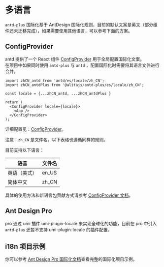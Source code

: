# 多语言

`antd-plus` 国际化基于 AntDesign 国际化规则，目前的默认文案是英文（部分组件还未迁移完成），如果需要使用其他语言，可以参考下面的方案。

## ConfigProvider

antd 提供了一个 React 组件 [ConfigProvider](/components/config-provider) 用于全局配置国际化文案。  
在项目中如果同时使用 `antd-plus` 与 `antd` ，配置国际化时需要将其语言文件进行合并。

```
import zhCN_antd from 'antd/es/locale/zh_CN';
import zhCN_antdPlus from '@alitajs/antd-plus/es/locale/zh_CN';

const locale = {...zhCN_antd, ...zhCN_antdPlus }

return (
  <ConfigProvider locale={locale}>
    <App />
  </ConfigProvider>
);
```

详细配置见：[ConfigProvider](https://ant.design/components/config-provider-cn/)。

注意：`zh_CN` 是文件名，以下表格也遵循同样的规则。

目前支持以下语言：

| 语言         | 文件名 |
| ------------ | ------ |
| 英语（美式） | en_US  |
| 简体中文     | zh_CN  |

具体的使用方法和新语言包贡献方式请参考 [ConfigProvider 文档](https://ant.design/components/config-provider-cn/)。

## Ant Design Pro

pro 通过 umi 插件 umi-plugin-locale 来实现全球化的功能，目前在 pro 中引入 `antd-plus` 还暂不支持 umi-plugin-locale 的插件配置。

## i18n 项目示例

你可以参考 [Ant Design Pro 国际化文档](https://pro.ant.design/docs/i18n-cn)查看完整的国际化项目示例。
